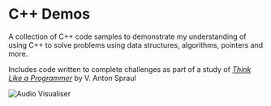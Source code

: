 # C++ Demos

A collection of C++ code samples to demonstrate my understanding of using C++ to solve problems using data structures, algorithms, pointers and more.

Includes code written to complete challenges as part of a study of *[Think Like a Programmer](https://www.amazon.co.uk/Think-Like-Programmer-Introduction-Creative/dp/1593274246/ref=sr_1_5?dchild=1&keywords=think+like+a+programmer&qid=1616265319&sr=8-5)* by V. Anton Spraul

<img src="https://jacpro.github.io/images/Visualiser.png" title="Audio Visualiser"></img>
